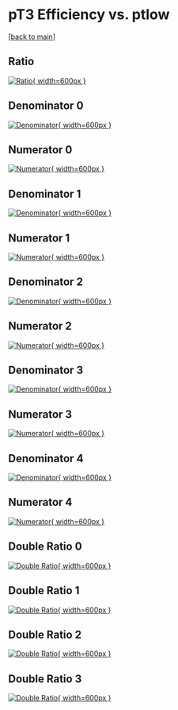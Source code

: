 # pT3 Efficiency vs. ptlow

[[back to main](./)]



## Ratio

[![Ratio](../mtv/var/pT3_vtr_13_-1_eff_ptlow.png){ width=600px }](../mtv/var/pT3_vtr_13_-1_eff_ptlow.pdf)

## Denominator 0

[![Denominator](../mtv/den/pT3_vtr_13_-1_eff_ptlow_den0.png){ width=600px }](../mtv/den/pT3_vtr_13_-1_eff_ptlow_den0.pdf)

## Numerator 0

[![Numerator](../mtv/num/pT3_vtr_13_-1_eff_ptlow_num0.png){ width=600px }](../mtv/num/pT3_vtr_13_-1_eff_ptlow_num0.pdf)

## Denominator 1

[![Denominator](../mtv/den/pT3_vtr_13_-1_eff_ptlow_den1.png){ width=600px }](../mtv/den/pT3_vtr_13_-1_eff_ptlow_den1.pdf)

## Numerator 1

[![Numerator](../mtv/num/pT3_vtr_13_-1_eff_ptlow_num1.png){ width=600px }](../mtv/num/pT3_vtr_13_-1_eff_ptlow_num1.pdf)

## Denominator 2

[![Denominator](../mtv/den/pT3_vtr_13_-1_eff_ptlow_den2.png){ width=600px }](../mtv/den/pT3_vtr_13_-1_eff_ptlow_den2.pdf)

## Numerator 2

[![Numerator](../mtv/num/pT3_vtr_13_-1_eff_ptlow_num2.png){ width=600px }](../mtv/num/pT3_vtr_13_-1_eff_ptlow_num2.pdf)

## Denominator 3

[![Denominator](../mtv/den/pT3_vtr_13_-1_eff_ptlow_den3.png){ width=600px }](../mtv/den/pT3_vtr_13_-1_eff_ptlow_den3.pdf)

## Numerator 3

[![Numerator](../mtv/num/pT3_vtr_13_-1_eff_ptlow_num3.png){ width=600px }](../mtv/num/pT3_vtr_13_-1_eff_ptlow_num3.pdf)

## Denominator 4

[![Denominator](../mtv/den/pT3_vtr_13_-1_eff_ptlow_den4.png){ width=600px }](../mtv/den/pT3_vtr_13_-1_eff_ptlow_den4.pdf)

## Numerator 4

[![Numerator](../mtv/num/pT3_vtr_13_-1_eff_ptlow_num4.png){ width=600px }](../mtv/num/pT3_vtr_13_-1_eff_ptlow_num4.pdf)

## Double Ratio 0

[![Double Ratio](../mtv/ratio/pT3_vtr_13_-1_eff_ptlow_ratio0.png){ width=600px }](../mtv/ratio/pT3_vtr_13_-1_eff_ptlow_ratio0.pdf)

## Double Ratio 1

[![Double Ratio](../mtv/ratio/pT3_vtr_13_-1_eff_ptlow_ratio1.png){ width=600px }](../mtv/ratio/pT3_vtr_13_-1_eff_ptlow_ratio1.pdf)

## Double Ratio 2

[![Double Ratio](../mtv/ratio/pT3_vtr_13_-1_eff_ptlow_ratio2.png){ width=600px }](../mtv/ratio/pT3_vtr_13_-1_eff_ptlow_ratio2.pdf)

## Double Ratio 3

[![Double Ratio](../mtv/ratio/pT3_vtr_13_-1_eff_ptlow_ratio3.png){ width=600px }](../mtv/ratio/pT3_vtr_13_-1_eff_ptlow_ratio3.pdf)

